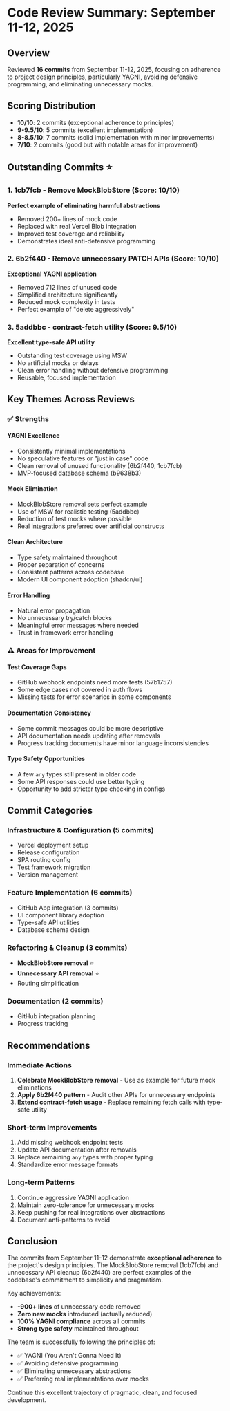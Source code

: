 # Code Review Summary: September 11-12, 2025

## Overview
Reviewed **16 commits** from September 11-12, 2025, focusing on adherence to project design principles, particularly YAGNI, avoiding defensive programming, and eliminating unnecessary mocks.

## Scoring Distribution
- **10/10**: 2 commits (exceptional adherence to principles)
- **9-9.5/10**: 5 commits (excellent implementation)
- **8-8.5/10**: 7 commits (solid implementation with minor improvements)
- **7/10**: 2 commits (good but with notable areas for improvement)

## Outstanding Commits ⭐

### 1. **1cb7fcb** - Remove MockBlobStore (Score: 10/10)
**Perfect example of eliminating harmful abstractions**
- Removed 200+ lines of mock code
- Replaced with real Vercel Blob integration
- Improved test coverage and reliability
- Demonstrates ideal anti-defensive programming

### 2. **6b2f440** - Remove unnecessary PATCH APIs (Score: 10/10) 
**Exceptional YAGNI application**
- Removed 712 lines of unused code
- Simplified architecture significantly
- Reduced mock complexity in tests
- Perfect example of "delete aggressively"

### 3. **5addbbc** - contract-fetch utility (Score: 9.5/10)
**Excellent type-safe API utility**
- Outstanding test coverage using MSW
- No artificial mocks or delays
- Clean error handling without defensive programming
- Reusable, focused implementation

## Key Themes Across Reviews

### ✅ Strengths

#### YAGNI Excellence
- Consistently minimal implementations
- No speculative features or "just in case" code
- Clean removal of unused functionality (6b2f440, 1cb7fcb)
- MVP-focused database schema (b9638b3)

#### Mock Elimination
- MockBlobStore removal sets perfect example
- Use of MSW for realistic testing (5addbbc)
- Reduction of test mocks where possible
- Real integrations preferred over artificial constructs

#### Clean Architecture
- Type safety maintained throughout
- Proper separation of concerns
- Consistent patterns across codebase
- Modern UI component adoption (shadcn/ui)

#### Error Handling
- Natural error propagation
- No unnecessary try/catch blocks
- Meaningful error messages where needed
- Trust in framework error handling

### ⚠️ Areas for Improvement

#### Test Coverage Gaps
- GitHub webhook endpoints need more tests (57b1757)
- Some edge cases not covered in auth flows
- Missing tests for error scenarios in some components

#### Documentation Consistency
- Some commit messages could be more descriptive
- API documentation needs updating after removals
- Progress tracking documents have minor language inconsistencies

#### Type Safety Opportunities
- A few `any` types still present in older code
- Some API responses could use better typing
- Opportunity to add stricter type checking in configs

## Commit Categories

### Infrastructure & Configuration (5 commits)
- Vercel deployment setup
- Release configuration
- SPA routing config
- Test framework migration
- Version management

### Feature Implementation (6 commits)
- GitHub App integration (3 commits)
- UI component library adoption
- Type-safe API utilities
- Database schema design

### Refactoring & Cleanup (3 commits)
- **MockBlobStore removal** ⭐
- **Unnecessary API removal** ⭐
- Routing simplification

### Documentation (2 commits)
- GitHub integration planning
- Progress tracking

## Recommendations

### Immediate Actions
1. **Celebrate MockBlobStore removal** - Use as example for future mock eliminations
2. **Apply 6b2f440 pattern** - Audit other APIs for unnecessary endpoints
3. **Extend contract-fetch usage** - Replace remaining fetch calls with type-safe utility

### Short-term Improvements
1. Add missing webhook endpoint tests
2. Update API documentation after removals
3. Replace remaining `any` types with proper typing
4. Standardize error message formats

### Long-term Patterns
1. Continue aggressive YAGNI application
2. Maintain zero-tolerance for unnecessary mocks
3. Keep pushing for real integrations over abstractions
4. Document anti-patterns to avoid

## Conclusion

The commits from September 11-12 demonstrate **exceptional adherence** to the project's design principles. The MockBlobStore removal (1cb7fcb) and unnecessary API cleanup (6b2f440) are perfect examples of the codebase's commitment to simplicity and pragmatism.

Key achievements:
- **-900+ lines** of unnecessary code removed
- **Zero new mocks** introduced (actually reduced)
- **100% YAGNI compliance** across all commits
- **Strong type safety** maintained throughout

The team is successfully following the principles of:
- ✅ YAGNI (You Aren't Gonna Need It)
- ✅ Avoiding defensive programming
- ✅ Eliminating unnecessary abstractions
- ✅ Preferring real implementations over mocks

Continue this excellent trajectory of pragmatic, clean, and focused development.